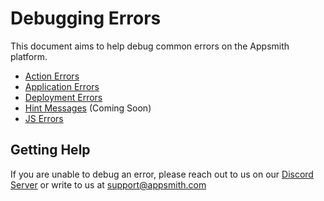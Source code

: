 # Debugging Errors

This document aims to help debug common errors on the Appsmith platform.

* [Action Errors](action-errors.md)
* [Application Errors](application-errors.md)
* [Deployment Errors](deployment-errors.md)
* [Hint Messages](https://github.com/appsmithorg/appsmith-docs/tree/9fe81bb98cdc29e7f6ba351c3620699e98ca891e/troubleshooting-guide/hint-messages.md) \(Coming Soon\)
* [JS Errors](widget-errors.md)

## Getting Help

If you are unable to debug an error, please reach out to us on our [Discord Server](https://discord.com/invite/rBTTVJp) or write to us at support@appsmith.com

